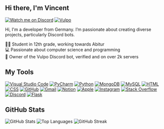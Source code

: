 ## Hi there, I'm Vincent

[![Watch me on Discord](https://img.shields.io/badge/Discord-5865F2?style=for-the-badge&logo=discord&logoColor=white)](https://discord.com/users/824378909985341451)
[![Vulpo](https://img.shields.io/badge/Vulpo-F57C00?style=for-the-badge&logo=bot&logoColor=white)](https://vulpo-bot.de)

Hi, I'm a developer from Germany. I’m passionate about creating diverse projects, particularly Discord bots.

👨‍🎓 Student in 12th grade, working towards Abitur<br>
💻 Passionate about computer science and programming<br>
🤖 Owner of the Vulpo Discord bot, verified and on over 2k servers<br>

## My Tools

[![Visual Studio Code](https://skillicons.dev/icons?i=vscode)](https://code.visualstudio.com) [![PyCharm](https://skillicons.dev/icons?i=pycharm)](https://www.jetbrains.com/pycharm/) [![Python](https://skillicons.dev/icons?i=python)](https://www.python.org/) [![MongoDB](https://skillicons.dev/icons?i=mongodb)](https://www.mongodb.com/) [![MySQL](https://skillicons.dev/icons?i=mysql)](https://www.mysql.com/) [![HTML](https://skillicons.dev/icons?i=html)](https://developer.mozilla.org/en-US/docs/Web/HTML) [![CSS](https://skillicons.dev/icons?i=css)](https://developer.mozilla.org/en-US/docs/Web/CSS) [![GitHub](https://skillicons.dev/icons?i=github)](https://github.com) [![Gmail](https://skillicons.dev/icons?i=gmail)](https://mail.google.com/) [![Notion](https://skillicons.dev/icons?i=notion)](https://www.notion.so/) [![Apple](https://skillicons.dev/icons?i=apple)](https://www.apple.com/) [![Instagram](https://skillicons.dev/icons?i=instagram)](https://www.instagram.com/) [![Stack Overflow](https://skillicons.dev/icons?i=stackoverflow)](https://stackoverflow.com/) [![Discord](https://skillicons.dev/icons?i=discord)](https://discord.com/) [![Flask](https://skillicons.dev/icons?i=flask)](https://flask.palletsprojects.com/)

## GitHub Stats

![GitHub Stats](https://github-readme-stats.vercel.app/api?username=Vinc135&show_icons=true&hide_title=true&hide=prs&count_private=true&include_all_commits=true&hide_border=true&theme=gruvbox)
![Top Languages](https://github-readme-stats.vercel.app/api/top-langs/?username=Vinc135&layout=compact&hide_title=true&hide_border=true&theme=gruvbox)
![GitHub Streak](https://github-readme-streak-stats.herokuapp.com/?user=Vinc135&hide_title=true&hide_border=true&theme=gruvbox)
